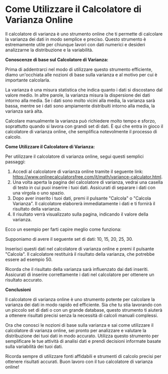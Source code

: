 Come Utilizzare il Calcolatore di Varianza Online
=================================================

Il calcolatore di varianza è uno strumento online che ti permette di calcolare la varianza dei dati in modo semplice e preciso. Questo strumento è estremamente utile per chiunque lavori con dati numerici e desideri analizzarne la distribuzione e la variabilità.

**Conoscenze di base sul Calcolatore di Varianza:**

Prima di addentrarci nel modo di utilizzare questo strumento efficiente, diamo un'occhiata alle nozioni di base sulla varianza e al motivo per cui è importante calcolarla.

La varianza è una misura statistica che indica quanto i dati si discostano dal valore medio. In altre parole, la varianza misura la dispersione dei dati intorno alla media. Se i dati sono molto vicini alla media, la varianza sarà bassa, mentre se i dati sono ampiamente distribuiti intorno alla media, la varianza sarà alta.

Calcolare manualmente la varianza può richiedere molto tempo e sforzo, soprattutto quando si lavora con grandi set di dati. È qui che entra in gioco il calcolatore di varianza online, che semplifica notevolmente il processo di calcolo.

**Come Utilizzare il Calcolatore di Varianza:**

Per utilizzare il calcolatore di varianza online, segui questi semplici passaggi:

1. Accedi al calcolatore di varianza online tramite il seguente link: <https://www.onlinecalculatorsfree.com/it/math/variance-calculator.html>.
2. Una volta aperta la pagina del calcolatore di varianza, vedrai una casella di testo in cui puoi inserire i tuoi dati. Assicurati di separare i dati con una virgola o uno spazio.
3. Dopo aver inserito i tuoi dati, premi il pulsante "Calcola" o "Calcola Varianza". Il calcolatore elaborerà immediatamente i dati e ti fornirà il risultato della varianza.
4. Il risultato verrà visualizzato sulla pagina, indicando il valore della varianza.

Ecco un esempio per farti capire meglio come funziona:

Supponiamo di avere il seguente set di dati: 10, 15, 20, 25, 30.

Inserisci questi dati nel calcolatore di varianza online e premi il pulsante "Calcola". Il calcolatore restituirà il risultato della varianza, che potrebbe essere ad esempio 50.

Ricorda che il risultato della varianza sarà influenzato dai dati inseriti. Assicurati di inserire correttamente i dati nel calcolatore per ottenere un risultato accurato.

**Conclusioni**

Il calcolatore di varianza online è uno strumento potente per calcolare la varianza dei dati in modo rapido ed efficiente. Sia che tu stia lavorando con un piccolo set di dati o con un grande database, questo strumento ti aiuterà a ottenere risultati precisi senza la necessità di calcoli manuali complessi.

Ora che conosci le nozioni di base sulla varianza e sai come utilizzare il calcolatore di varianza online, sei pronto per analizzare e valutare la distribuzione dei tuoi dati in modo accurato. Utilizza questo strumento per semplificare le tue attività di analisi dati e prendi decisioni informate basate sulla variabilità dei tuoi dati.

Ricorda sempre di utilizzare fonti affidabili e strumenti di calcolo precisi per ottenere risultati accurati. Buon lavoro con il tuo calcolatore di varianza online!